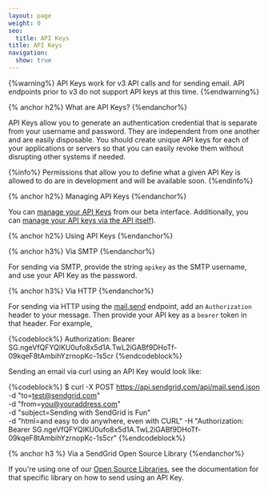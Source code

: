 ```yaml
---
layout: page
weight: 0
seo:
  title: API Keys
title: API Keys
navigation:
  show: true
---
```


{%warning%}
API Keys work for v3 API calls and for sending email. API endpoints prior to v3 do not support API keys at this time.
{%endwarning%}

{% anchor h2%}
What are API Keys?
{%endanchor%}

API Keys allow you to generate an authentication credential that is separate from your username and password. They are independent from one another and are easily disposable. You should create unique API keys for each of your applications or servers so that you can easily revoke them without disrupting other systems if needed.

{%info%}
Permissions that allow you to define what a given API Key is allowed to do are in development and will be available soon.
{%endinfo%}

{% anchor h2%}
Managing API Keys
{%endanchor%}

You can [manage your API Keys](https://sendgrid.com/beta/settings/api_keys) from our beta interface. Additionally, you can [manage your API keys via the API itself]({{root_url}}/API_Reference/Web_API_v3/API_Keys/index.html)).

{% anchor h2%}
Using API Keys
{%endanchor%}

{% anchor h3%}
Via SMTP
{%endanchor%}

For sending via SMTP, provide the string `apikey` as the SMTP username, and use your API Key as the password.

{% anchor h3%}
Via HTTP
{%endanchor%}

For sending via HTTP using the [mail.send]({{root_url}}/API_Reference/Web_API/mail.html) endpoint, add an `Authorization` header to your message. Then provide your API key as a `bearer` token in that header. For example,

{%codeblock%}
Authorization: Bearer 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
{%endcodeblock%}

Sending an email via curl using an API Key would look like:

{%codeblock%}
$ curl -X POST https://api.sendgrid.com/api/mail.send.json \
     -d "to=test@sendgrid.com" \
     -d "from=you@youraddress.com" \
     -d "subject=Sending with SendGrid is Fun" \
     -d "html=and easy to do anywhere, even with CURL"
     -H "Authorization: Bearer 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"
{%endcodeblock%}

{% anchor h3 %}
Via a SendGrid Open Source Library
{%endanchor%}

If you're using one of our [Open Source Libraries]({{root_url}}/Integrate/libraries.html), see the documentation for that specific library on how to send using an API Key.
